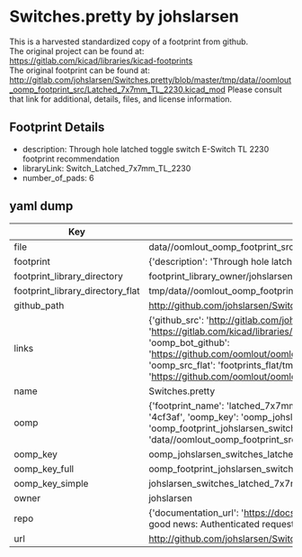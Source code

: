 # Switches.pretty by johslarsen  
This is a harvested standardized copy of a footprint from github.  
The original project can be found at:  
https://gitlab.com/kicad/libraries/kicad-footprints  
The original footprint can be found at:
http://gitlab.com/johslarsen/Switches.pretty/blob/master/tmp/data//oomlout_oomp_footprint_src/Latched_7x7mm_TL_2230.kicad_mod
Please consult that link for additional, details, files, and license information.  
## Footprint Details
* description: Through hole latched toggle switch E-Switch TL 2230 footprint recommendation  
* libraryLink: Switch_Latched_7x7mm_TL_2230  
* number_of_pads: 6  
## yaml dump  
| Key | Value |  
| --- | --- |  
| file | data//oomlout_oomp_footprint_src/Switches.pretty/Latched_7x7mm_TL_2230.kicad_mod |  
| footprint | {'description': 'Through hole latched toggle switch E-Switch TL 2230 footprint recommendation', 'libraryLink': 'Switch_Latched_7x7mm_TL_2230', 'number_of_pads': 6} |  
| footprint_library_directory | footprint_library_owner/johslarsen_Switches.pretty |  
| footprint_library_directory_flat | tmp/data//oomlout_oomp_footprint_src/footprints_flat/johslarsen_switches_latched_7x7mm_tl_2230/working |  
| github_path | http://github.com/johslarsen/Switches.pretty/blob/master/tmp/data//oomlout_oomp_footprint_src/Latched_7x7mm_TL_2230.kicad_mod |  
| links | {'github_src': 'http://gitlab.com/johslarsen/Switches.pretty/blob/master/tmp/data//oomlout_oomp_footprint_src/Latched_7x7mm_TL_2230.kicad_mod', 'github_src_repo': 'https://gitlab.com/kicad/libraries/kicad-footprints', 'oomp_bot': 'tmp/data//oomlout_oomp_footprint_src/footprints/johslarsen_switches_latched_7x7mm_tl_2230/working', 'oomp_bot_github': 'https://github.com/oomlout/oomlout_oomp_footprint_bot/tree/main/tmp/data//oomlout_oomp_footprint_src/footprints/johslarsen_switches_latched_7x7mm_tl_2230/working', 'oomp_src_flat': 'footprints_flat/tmp/data//oomlout_oomp_footprint_src/footprints_flat/johslarsen_switches_latched_7x7mm_tl_2230/working', 'oomp_src_flat_github': 'https://github.com/oomlout/oomlout_oomp_footprint_src/tree/main/tmp/data//oomlout_oomp_footprint_src/footprints_flat/johslarsen_switches_latched_7x7mm_tl_2230/working'} |  
| name | Switches.pretty |  
| oomp | {'footprint_name': 'latched_7x7mm_tl_2230', 'library_name': 'switches', 'md5': '4cf3afed1f4e7db97682d8c740b9e106', 'md5_10': '4cf3afed1f', 'md5_5': '4cf3a', 'md5_6': '4cf3af', 'oomp_key': 'oomp_johslarsen_switches_latched_7x7mm_tl_2230', 'oomp_key_extra': 'oomp_footprint_johslarsen_switches_latched_7x7mm_tl_2230', 'oomp_key_full': 'oomp_footprint_johslarsen_switches_latched_7x7mm_tl_2230_4cf3af', 'oomp_key_simple': 'johslarsen_switches_latched_7x7mm_tl_2230', 'original_filename': 'data//oomlout_oomp_footprint_src/Switches.pretty/Latched_7x7mm_TL_2230.kicad_mod', 'owner_name': 'johslarsen'} |  
| oomp_key | oomp_johslarsen_switches_latched_7x7mm_tl_2230 |  
| oomp_key_full | oomp_footprint_johslarsen_switches_latched_7x7mm_tl_2230 |  
| oomp_key_simple | johslarsen_switches_latched_7x7mm_tl_2230 |  
| owner | johslarsen |  
| repo | {'documentation_url': 'https://docs.github.com/rest/overview/resources-in-the-rest-api#rate-limiting', 'message': "API rate limit exceeded for 84.66.142.224. (But here's the good news: Authenticated requests get a higher rate limit. Check out the documentation for more details.)"} |  
| url | http://github.com/johslarsen/Switches.pretty |  

